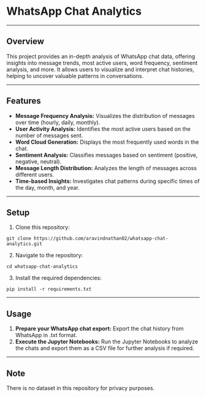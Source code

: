 # WhatsApp Chat Analytics

---

## Overview

This project provides an in-depth analysis of WhatsApp chat data, offering insights into message trends, most active users, word frequency, sentiment analysis, and more. It allows users to visualize and interpret chat histories, helping to uncover valuable patterns in conversations.

---

## Features

- **Message Frequency Analysis:** Visualizes the distribution of messages over time (hourly, daily, monthly).
- **User Activity Analysis:** Identifies the most active users based on the number of messages sent.
- **Word Cloud Generation:** Displays the most frequently used words in the chat.
- **Sentiment Analysis:** Classifies messages based on sentiment (positive, negative, neutral).
- **Message Length Distribution:** Analyzes the length of messages across different users.
- **Time-based Insights:** Investigates chat patterns during specific times of the day, month, and year.

---

## Setup

1. Clone this repository:
```
git clone https://github.com/aravindnathan02/whatsapp-chat-analytics.git
```

2. Navigate to the repository:
```
cd whatsapp-chat-analytics
```

3. Install the required dependencies:
```
pip install -r requirements.txt
```
---

## Usage

1. **Prepare your WhatsApp chat export:** Export the chat history from WhatsApp in .txt format.
2. **Execute the Jupyter Notebooks:** Run the Jupyter Notebooks to analyze the chats and export them as a CSV file for further analysis if required.

---

## Note

There is no dataset in this repository for privacy purposes.
